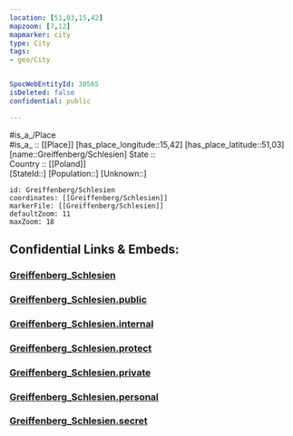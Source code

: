 ```yaml
---
location: [51,03,15,42] 
mapzoom: [7,12] 
mapmarker: city 
type: City
tags:
- geo/City


SpocWebEntityId: 30565
isDeleted: false
confidential: public

---
```

#is_a_/Place  
#is_a_ :: [[Place]] 
[has_place_longitude::15,42] 
[has_place_latitude::51,03] 
[name::Greiffenberg/Schlesien] 
State ::  
Country :: [[Poland]]  
[StateId::] 
[Population::] 
[Unknown::] 


```leaflet
id: Greiffenberg/Schlesien
coordinates: [[Greiffenberg/Schlesien]] 
markerFile: [[Greiffenberg/Schlesien]] 
defaultZoom: 11 
maxZoom: 18
```


## Confidential Links & Embeds: 

### [Greiffenberg_Schlesien](/_Standards/Earth/Continent/Europe/Europe~East/Poland/City/Greiffenberg_Schlesien.md) 

### [Greiffenberg_Schlesien.public](/_public/Earth/Continent/Europe/Europe~East/Poland/City/Greiffenberg_Schlesien.public.md) 

### [Greiffenberg_Schlesien.internal](/_internal/Earth/Continent/Europe/Europe~East/Poland/City/Greiffenberg_Schlesien.internal.md) 

### [Greiffenberg_Schlesien.protect](/_protect/Earth/Continent/Europe/Europe~East/Poland/City/Greiffenberg_Schlesien.protect.md) 

### [Greiffenberg_Schlesien.private](/_private/Earth/Continent/Europe/Europe~East/Poland/City/Greiffenberg_Schlesien.private.md) 

### [Greiffenberg_Schlesien.personal](/_personal/Earth/Continent/Europe/Europe~East/Poland/City/Greiffenberg_Schlesien.personal.md) 

### [Greiffenberg_Schlesien.secret](/_secret/Earth/Continent/Europe/Europe~East/Poland/City/Greiffenberg_Schlesien.secret.md)

